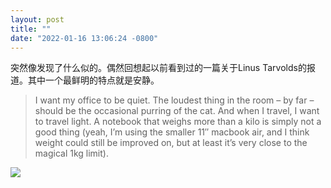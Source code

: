 ```yaml
---
layout: post
title: ""
date: "2022-01-16 13:06:24 -0800"
---
```


突然像发现了什么似的。偶然回想起以前看到过的一篇关于Linus Tarvolds的报道。其中一个最鲜明的特点就是安静。

>I want my office to be quiet. The loudest thing in the room – by far – should be the occasional purring of the cat. And when I travel, I want to travel light. A notebook that weighs more than a kilo is simply not a good thing (yeah, I’m using the smaller 11″ macbook air, and I think weight could still be improved on, but at least it’s very close to the magical 1kg limit).

![]({{site.cdnurl}}/assets/yinshui/images/posts/linus-love-macbook-air.jpg)

